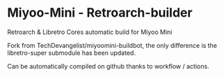 # Miyoo-Mini - Retroarch-builder

Retroarch & Libretro Cores automatic build for Miyoo Mini

Fork from TechDevangelist/miyoomini-buildbot, the only difference is the libretro-super submodule has been updated.

Can be automatically compiled on github thanks to workflow / actions.
